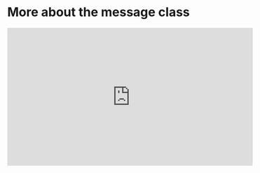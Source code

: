 ﻿# More about the message class  


<iframe width="560" height="315" src="https://www.youtube.com/embed/ogUjXIBsygI?list=PL1DEQjXG2xnL1VKb5GvdDwxJeym7Uj6S3" frameborder="0" allowfullscreen></iframe>

